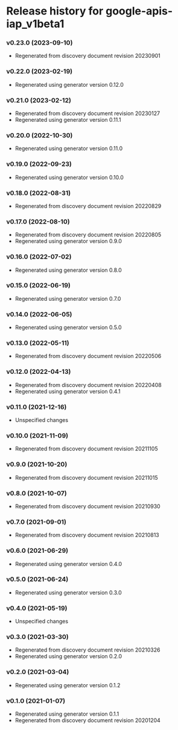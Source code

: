 # Release history for google-apis-iap_v1beta1

### v0.23.0 (2023-09-10)

* Regenerated from discovery document revision 20230901

### v0.22.0 (2023-02-19)

* Regenerated using generator version 0.12.0

### v0.21.0 (2023-02-12)

* Regenerated from discovery document revision 20230127
* Regenerated using generator version 0.11.1

### v0.20.0 (2022-10-30)

* Regenerated using generator version 0.11.0

### v0.19.0 (2022-09-23)

* Regenerated using generator version 0.10.0

### v0.18.0 (2022-08-31)

* Regenerated from discovery document revision 20220829

### v0.17.0 (2022-08-10)

* Regenerated from discovery document revision 20220805
* Regenerated using generator version 0.9.0

### v0.16.0 (2022-07-02)

* Regenerated using generator version 0.8.0

### v0.15.0 (2022-06-19)

* Regenerated using generator version 0.7.0

### v0.14.0 (2022-06-05)

* Regenerated using generator version 0.5.0

### v0.13.0 (2022-05-11)

* Regenerated from discovery document revision 20220506

### v0.12.0 (2022-04-13)

* Regenerated from discovery document revision 20220408
* Regenerated using generator version 0.4.1

### v0.11.0 (2021-12-16)

* Unspecified changes

### v0.10.0 (2021-11-09)

* Regenerated from discovery document revision 20211105

### v0.9.0 (2021-10-20)

* Regenerated from discovery document revision 20211015

### v0.8.0 (2021-10-07)

* Regenerated from discovery document revision 20210930

### v0.7.0 (2021-09-01)

* Regenerated from discovery document revision 20210813

### v0.6.0 (2021-06-29)

* Regenerated using generator version 0.4.0

### v0.5.0 (2021-06-24)

* Regenerated using generator version 0.3.0

### v0.4.0 (2021-05-19)

* Unspecified changes

### v0.3.0 (2021-03-30)

* Regenerated from discovery document revision 20210326
* Regenerated using generator version 0.2.0

### v0.2.0 (2021-03-04)

* Regenerated using generator version 0.1.2

### v0.1.0 (2021-01-07)

* Regenerated using generator version 0.1.1
* Regenerated from discovery document revision 20201204


